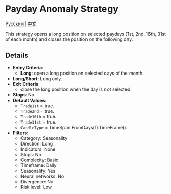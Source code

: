 # Payday Anomaly Strategy
[Русский](README_ru.md) | [中文](README_cn.md)

This strategy opens a long position on selected paydays (1st, 2nd, 16th, 31st of each month) and closes the position on the following day.

## Details

- **Entry Criteria**:
  - **Long**: open a long position on selected days of the month.
- **Long/Short**: Long only.
- **Exit Criteria**:
  - close the long position when the day is not selected.
- **Stops**: No.
- **Default Values**:
  - `Trade1st` = true.
  - `Trade2nd` = true.
  - `Trade16th` = true.
  - `Trade31st` = true.
  - `CandleType` = TimeSpan.FromDays(1).TimeFrame().
- **Filters**:
  - Category: Seasonality
  - Direction: Long
  - Indicators: None
  - Stops: No
  - Complexity: Basic
  - Timeframe: Daily
  - Seasonality: Yes
  - Neural networks: No
  - Divergence: No
  - Risk level: Low
